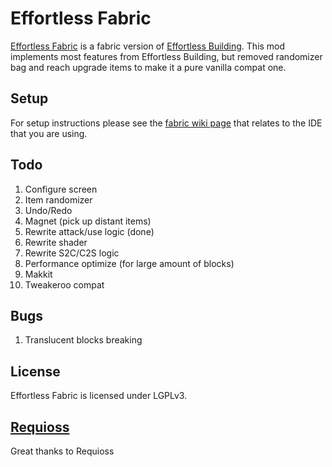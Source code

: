 # Effortless Fabric
[Effortless Fabric]() is a fabric version of [Effortless Building](https://www.curseforge.com/minecraft/mc-mods/effortless-building).
This mod implements most features from Effortless Building, but removed randomizer bag and reach upgrade items to make it a pure vanilla compat one.

## Setup

For setup instructions please see the [fabric wiki page](https://fabricmc.net/wiki/tutorial:setup) that relates to the IDE that you are using.

## Todo
1. Configure screen
2. Item randomizer
3. Undo/Redo
4. Magnet (pick up distant items)
5. Rewrite attack/use logic (done)
6. Rewrite shader
7. Rewrite S2C/C2S logic
8. Performance optimize (for large amount of blocks)
9. Makkit
10. Tweakeroo compat

## Bugs
1. Translucent blocks breaking

## License

Effortless Fabric is licensed under LGPLv3.


## [Requioss](https://www.curseforge.com/members/requioss/)
Great thanks to Requioss